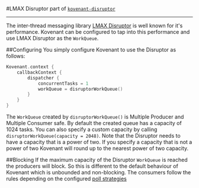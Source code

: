 #LMAX Disruptor
part of [`kovenant-disruptor`](../index.md#artifacts)

---
The inter-thread messaging library [LMAX Disruptor](https://lmax-exchange.github.io/disruptor/) is well known for 
it's performance. Kovenant can be configured to tap into this performance and use LMAX Disruptor as the `WorkQueue`.

##Configuring
You simply configure Kovenant to use the Disruptor as follows:
```kt
Kovenant.context {
    callbackContext {
        dispatcher {
            concurrentTasks = 1
            workQueue = disruptorWorkQueue()
        }
    }
}
```

The `WorkQueue` created by `disruptorWorkQueue()` is Multiple Producer and Multiple Consumer safe. By default the 
created queue has a capacity of 1024 tasks. You can also specify a custom capacity by calling 
`disruptorWorkQueue(capacity = 2048)`. Note that the Disruptor needs to have a capacity that is a power of two. If you
specify a capacity that is not a power of two Kovenant will round up to the nearest power of two capacity. 

##Blocking 
If the maximum capacity of the Disruptor `WorkQueue` is reached the producers will block. So this is different to
the default behaviour of Kovenant which is unbounded and non-blocking. The consumers follow the rules depending
on the configured [poll strategies](../api/core_config.md#builddispatcher)